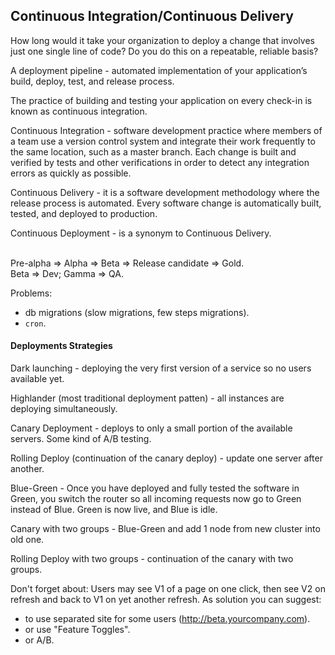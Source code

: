 Continuous Integration/Continuous Delivery
-

How long would it take your organization to deploy a change that involves just one single line of code?
Do you do this on a repeatable, reliable basis?

A deployment pipeline - automated implementation of your application’s
build, deploy, test, and release process.

The practice of building and testing your application on every check-in
is known as continuous integration.

Continuous Integration - software development practice
where members of a team use a version control system
and integrate their work frequently to the same location, such as a master branch.
Each change is built and verified by tests and other verifications
in order to detect any integration errors as quickly as possible.

Continuous Delivery - it is a software development methodology where the release process is automated.
Every software change is automatically built, tested, and deployed to production.

Continuous Deployment - is a synonym to Continuous Delivery.

<br>Pre-alpha ⇒ Alpha ⇒ Beta ⇒ Release candidate ⇒ Gold.
<br> Beta ⇒ Dev; Gamma ⇒ QA.

Problems:
* db migrations (slow migrations, few steps migrations).
* `cron`.

#### Deployments Strategies

Dark launching - deploying the very first version of a service
so no users available yet.

Highlander (most traditional deployment patten) - all instances are deploying simultaneously.

Canary Deployment - deploys to only a small portion of the available servers.
Some kind of A/B testing.

Rolling Deploy (continuation of the canary deploy) - update one server after another.

Blue-Green - Once you have deployed and fully tested the software in Green,
you switch the router so all incoming requests now go to Green instead of Blue.
Green is now live, and Blue is idle.

Canary with two groups - Blue-Green and add 1 node from new cluster into old one.

Rolling Deploy with two groups - continuation of the canary with two groups.

Don't forget about:
Users may see V1 of a page on one click, then see V2 on refresh and back to V1 on yet another refresh.
As solution you can suggest:
* to use separated site for some users (http://beta.yourcompany.com).
* or use "Feature Toggles".
* or A/B.
